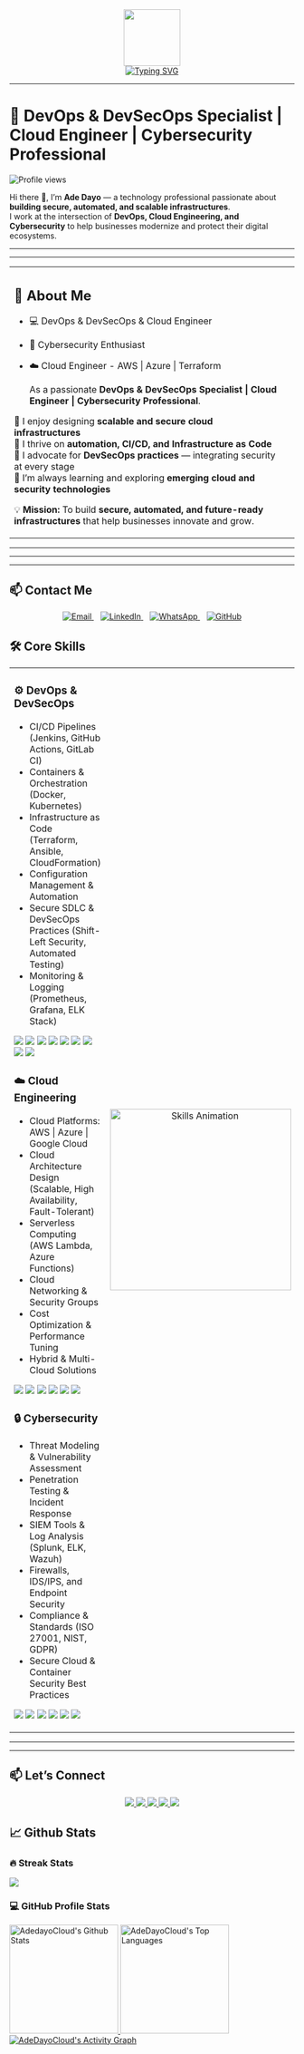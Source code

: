 <!-- Header Banner -->

<!-- Intro Section  -->
<div id="intro-img" align="center">
    <a href="#"><img src="https://emojis.slackmojis.com/emojis/images/1531849430/4246/blob-sunglasses.gif?1531849430" width=100></a>
</div>

<div id="about-me" align="center">
<a href="https://git.io/typing-svg"><img src="https://readme-typing-svg.demolab.com?font=Roboto+Condensed&weight=500&size=25&duration=4000&pause=500&color=EB5775&center=true&vCenter=true&width=550&lines=Hi%2C+I+am+Ade+Dayo;It's+nice+to+meet+you!;I+am+a+DevOps+Engineer;A+Cloud+and+Cybersecurity+Proessional" alt="Typing SVG" /></a>
</div>

---

# 🚀 DevOps & DevSecOps Specialist | Cloud Engineer | Cybersecurity Professional   



![Profile views](https://komarev.com/ghpvc/?username=adedayocloud&label=Profile%20Views&color=0e75b6&style=flat)



Hi there 👋, I’m **Ade Dayo** — a technology professional passionate about **building secure, automated, and scalable infrastructures**.  
I work at the intersection of **DevOps, Cloud Engineering, and Cybersecurity** to help businesses modernize and protect their digital ecosystems.  

---
----

<table>
<tr>
<td>

## 🚀 About Me  
- 💻 DevOps & DevSecOps & Cloud Engineer  
- 🔐 Cybersecurity Enthusiast 
- ☁️ Cloud Engineer - AWS | Azure | Terraform

  As a passionate **DevOps & DevSecOps Specialist | Cloud Engineer | Cybersecurity Professional**.  

🔹 I enjoy designing **scalable and secure cloud infrastructures**  
🔹 I thrive on **automation, CI/CD, and Infrastructure as Code**  
🔹 I advocate for **DevSecOps practices** — integrating security at every stage  
🔹 I’m always learning and exploring **emerging cloud and security technologies**  

💡 **Mission:** To build **secure, automated, and future-ready infrastructures** that help businesses innovate and grow.  


</td>
<td>

</td>
</tr>
</table>

  ---
  

---

---

## 📫 Contact Me  

<p align="center">
  <a href="mailto:ebenezerudo7@gmail.com">
    <img src="https://img.icons8.com/color/48/gmail.png" alt="Email"/>
  </a>
  &nbsp;&nbsp;
  <a href="https://linkedin.com/in/adedayocloud">
    <img src="https://img.icons8.com/color/48/linkedin.png" alt="LinkedIn"/>
  </a>
  &nbsp;&nbsp;
  <a href="https://wa.me/2348104672102">
    <img src="https://img.icons8.com/color/48/whatsapp.png" alt="WhatsApp"/>
  </a>
  &nbsp;&nbsp;
  <a href="https://github.com/adedayocloud">
    <img src="https://img.icons8.com/material-outlined/48/000000/github.png" alt="GitHub"/>
  </a>
</p>



  ## 🛠 Core Skills  

<table>
  <tr>
    <!-- Right Side: Core Skills -->
    <td valign="top" width="100%">

### ⚙️ DevOps & DevSecOps  
- CI/CD Pipelines (Jenkins, GitHub Actions, GitLab CI)  
- Containers & Orchestration (Docker, Kubernetes)  
- Infrastructure as Code (Terraform, Ansible, CloudFormation)  
- Configuration Management & Automation  
- Secure SDLC & DevSecOps Practices (Shift-Left Security, Automated Testing)  
- Monitoring & Logging (Prometheus, Grafana, ELK Stack)
<p>
  <img src="https://img.shields.io/badge/Jenkins-D24939?logo=jenkins&logoColor=white" />
  <img src="https://img.shields.io/badge/GitHub_Actions-2088FF?logo=github-actions&logoColor=white" />
  <img src="https://img.shields.io/badge/GitLab%20CI-FCA121?logo=gitlab&logoColor=white" />
  <img src="https://img.shields.io/badge/Docker-2496ED?logo=docker&logoColor=white" />
  <img src="https://img.shields.io/badge/Kubernetes-326CE5?logo=kubernetes&logoColor=white" />
  <img src="https://img.shields.io/badge/Terraform-7B42BC?logo=terraform&logoColor=white" />
  <img src="https://img.shields.io/badge/Ansible-EE0000?logo=ansible&logoColor=white" />
  <img src="https://img.shields.io/badge/Prometheus-E6522C?logo=prometheus&logoColor=white" />
  <img src="https://img.shields.io/badge/Grafana-F46800?logo=grafana&logoColor=white" />
</p>  

### ☁️ Cloud Engineering  
- Cloud Platforms: AWS | Azure | Google Cloud  
- Cloud Architecture Design (Scalable, High Availability, Fault-Tolerant)  
- Serverless Computing (AWS Lambda, Azure Functions)  
- Cloud Networking & Security Groups  
- Cost Optimization & Performance Tuning  
- Hybrid & Multi-Cloud Solutions  

<p>
  <img src="https://img.shields.io/badge/AWS-232F3E?logo=amazonaws&logoColor=white" />
  <img src="https://img.shields.io/badge/Azure-0078D4?logo=microsoftazure&logoColor=white" />
  <img src="https://img.shields.io/badge/Google%20Cloud-4285F4?logo=googlecloud&logoColor=white" />
  <img src="https://img.shields.io/badge/Linux-FCC624?logo=linux&logoColor=black" />
  <img src="https://img.shields.io/badge/Serverless-FF9900?logo=awslambda&logoColor=white" />
  <img src="https://img.shields.io/badge/CloudFormation-FF9900?logo=amazonaws&logoColor=white" />
</p>  

### 🔒 Cybersecurity
- Threat Modeling & Vulnerability Assessment  
- Penetration Testing & Incident Response  
- SIEM Tools & Log Analysis (Splunk, ELK, Wazuh)  
- Firewalls, IDS/IPS, and Endpoint Security  
- Compliance & Standards (ISO 27001, NIST, GDPR)  
- Secure Cloud & Container Security Best Practices
<p>
  <img src="https://img.shields.io/badge/OWASP-000000?logo=owasp&logoColor=white" />
  <img src="https://img.shields.io/badge/Wireshark-1679A7?logo=wireshark&logoColor=white" />
  <img src="https://img.shields.io/badge/Metasploit-ED1C24?logo=metasploit&logoColor=white" />
  <img src="https://img.shields.io/badge/Nmap-004575?logo=nmap&logoColor=white" />
  <img src="https://img.shields.io/badge/Splunk-FF6F00?logo=splunk&logoColor=white" />
  <img src="https://img.shields.io/badge/Security-1E1E1E?logo=securityscorecard&logoColor=white" />
</p> 


</td>

<!-- Left Side: Animation -->
<td valign="center" width="100%" align="center">

<img src="https://github.com/Kiran1689/kiran1689/raw/main/Skills_Animation_White.gif" width="320" alt="Skills Animation" />


</td>
  </tr>
</table>


---
---
## 📫 Let’s Connect  

<p align="center">
  <a href="mailto:ebenezerudo7@gmail.com">
    <img src="https://img.shields.io/badge/Email-D14836?style=for-the-badge&logo=gmail&logoColor=white" />
  </a>
  <a href="https://www.linkedin.com/in/YOUR-LINKEDIN">
    <img src="https://img.shields.io/badge/LinkedIn-0A66C2?style=for-the-badge&logo=linkedin&logoColor=white" />
  </a>
  <a href="https://github.com/YOUR-USERNAME">
    <img src="https://img.shields.io/badge/GitHub-181717?style=for-the-badge&logo=github&logoColor=white" />
  </a>
  <a href="https://YOUR-PORTFOLIO.com">
    <img src="https://img.shields.io/badge/Portfolio-FF7139?style=for-the-badge&logo=firefox&logoColor=white" />
  </a>
  <a href="https://twitter.com/YOUR-TWITTER">
    <img src="https://img.shields.io/badge/Twitter-1DA1F2?style=for-the-badge&logo=twitter&logoColor=white" />
  </a>
</p>

 <!-- Github Activities -->
 ## 📈 Github Stats
 <h3>🔥 Streak Stats</h3>
 <a href="https://github.com/DenverCoder1/github-readme-streak-stats">
     <p>
         <img src="https://streak-stats.demolab.com?user=adedayocloud&theme=monokai-metallian&mode=weekly&fire=DD2727">
     </p>
 </a>

 <h3>💻 GitHub Profile Stats</h3>
 <a href="https://github.com/anuraghazra/github-readme-stats">
     <img alt="AdedayoCloud's Github Stats" src="https://denvercoder1-github-readme-stats.vercel.app/api/?username=AdeDayoCloud&show_icons=true&include_all_commits=true&count_private=true&theme=react&hide_border=true&bg_color=1F222E&title_color=F85D7F&icon_color=F8D866" height="192px">
 </a>

  <a href="https://github.com/anuraghazra/github-readme-stats">
     <img alt="AdeDayoCloud's Top Languages" src="https://github-readme-stats.vercel.app/api/top-langs/?username==AdeDayoCloud&langs_count=8&layout=compact&theme=react&hide_border=true&bg_color=1F222E&title_color=F85D7F&icon_color=F8D866&hide=Jupyter%20Notebook" height="192px">
 </a>

 <a href="https://github.com/ashutosh00710/github-readme-activity-graph">
     <img alt="AdeDayoCloud's Activity Graph" src="https://github-readme-activity-graph.cyclic.app/graph/?username==AdeDayoCloud&bg_color=1F222E&color=F8D866&line=F85D7F&point=FFFFFF&hide_border=true">
 </a>

